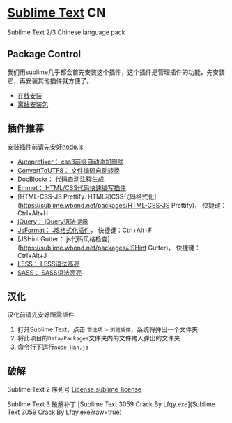 [Sublime Text](http://www.sublimetext.com/) CN
===============

Sublime Text 2/3 Chinese language pack

## Package Control ##

我们用sublime几乎都会首先安装这个插件，这个插件是管理插件的功能，先安装它，再安装其他插件就方便了。

- [在线安装](https://sublime.wbond.net/installation)
- [离线安装包](https://sublime.wbond.net/Package%20Control.sublime-package)

## 插件推荐 ##

安装插件前请先安好[node.js](http://nodejs.org/download/)

- [Autoprefixer：			css3前缀自动添加删除](https://sublime.wbond.net/packages/Autoprefixer)
- [ConvertToUTF8：			文件编码自动转换](https://sublime.wbond.net/packages/ConvertToUTF8)
- [DocBlockr：				代码自动注释生成](https://sublime.wbond.net/packages/DocBlockr)
- [Emmet：					HTML/CSS代码快速编写插件](https://sublime.wbond.net/packages/Emmet)
- [HTML-CSS-JS Prettify:	HTML和CSS代码格式化](https://sublime.wbond.net/packages/HTML-CSS-JS Prettify)，	快捷键：Ctrl+Alt+H
- [jQuery：					jQuery语法提示](https://sublime.wbond.net/packages/jQuery)
- [JsFormat：				JS格式化插件](https://sublime.wbond.net/packages/JsFormat)，					快捷键：Ctrl+Alt+F
- [JSHint Gutter：			js代码风格检查](https://sublime.wbond.net/packages/JSHint Gutter)，				快捷键：Ctrl+Alt+J
- [LESS：					LESS语法高亮](https://sublime.wbond.net/packages/LESS)
- [SASS：					SASS语法高亮](https://sublime.wbond.net/packages/SASS)

## 汉化 ##

汉化前请先安好所需插件

1. 打开Sublime Text，点击 `首选项` > `浏览插件`，系统将弹出一个文件夹
2. 将此项目的`Data/Packages`文件夹内的文件拷入弹出的文件夹
3. 命令行下运行`node Han.js`

## 破解 ##

Sublime Text 2 序列号 [License.sublime_license](Data/Settings/License.sublime_license)

Sublime Text 3 破解补丁 [Sublime Text 3059 Crack By Lfqy.exe](Sublime Text 3059 Crack By Lfqy.exe?raw=true)
